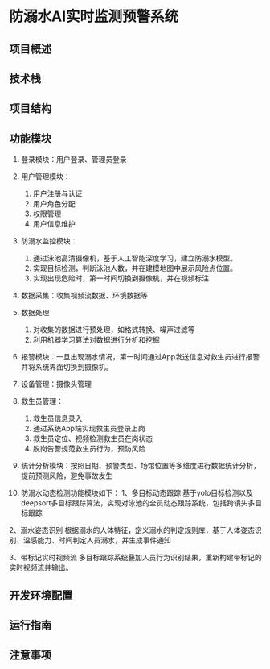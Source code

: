 # 防溺水AI实时监测预警系统
## 项目概述

## 技术栈

## 项目结构

## 功能模块
1. 登录模块：用户登录、管理员登录
2. 用户管理模块： 
   1. 用户注册与认证 
   2. 用户角色分配 
   3. 权限管理 
   4. 用户信息维护
3. 防溺水监控模块：
   1. 通过泳池高清摄像机，基于人工智能深度学习，建立防溺水模型。 
   2. 实现目标检测，判断泳池人数，并在建模地图中展示风险点位置。 
   3. 实现出现危险时，第一时间切换到摄像机，并在视频标注
4. 数据采集：收集视频流数据、环境数据等
5. 数据处理
   1. 对收集的数据进行预处理，如格式转换、噪声过滤等 
   2. 利用机器学习算法对数据进行分析和挖掘
6. 报警模块：一旦出现溺水情况，第一时间通过App发送信息对救生员进行报警并将系统界面切换到摄像机。
7. 设备管理：摄像头管理
8. 救生员管理：
   1. 救生员信息录入 
   2. 通过系统App端实现救生员登录上岗 
   3. 救生员定位、视频检测救生员在岗状态 
   4. 脱岗告警规范救生员行为，预防风险
9. 统计分析模块：按照日期、预警类型、场馆位置等多维度进行数据统计分析，提前预测风险，避免事故发生

10. 防溺水动态检测功能模块如下：
1、多目标动态跟踪
基于yolo目标检测以及deepsort多目标跟踪算法，实现对泳池的全员动态跟踪系统，包括跨镜头多目标跟踪

2、溺水姿态识别
根据溺水的人体特征，定义溺水的判定规则库，基于人体姿态识别、温感能力、时间判定人员溺水，并生成事件通知

3、带标记实时视频流
多目标跟踪系统叠加人员行为识别结果，重新构建带标记的实时视频流并输出。
## 开发环境配置

## 运行指南

## 注意事项
